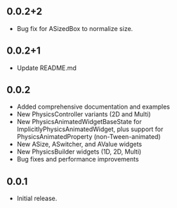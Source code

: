 ## 0.0.2+2

* Bug fix for ASizedBox to normalize size.

## 0.0.2+1

* Update README.md

## 0.0.2

* Added comprehensive documentation and examples
* New PhysicsController variants (2D and Multi)
* New PhysicsAnimatedWidgetBaseState for ImplicitlyPhysicsAnimatedWidget, plus support for PhysicsAnimatedProperty (non-Tween-animated)
* New ASize, ASwitcher, and AValue widgets
* New PhysicsBuilder widgets (1D, 2D, Multi)
* Bug fixes and performance improvements

## 0.0.1

* Initial release.
